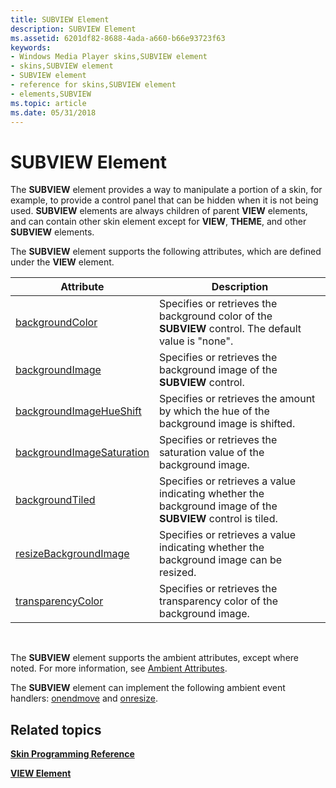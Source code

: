 ```yaml
---
title: SUBVIEW Element
description: SUBVIEW Element
ms.assetid: 6201df82-8688-4ada-a660-b66e93723f63
keywords:
- Windows Media Player skins,SUBVIEW element
- skins,SUBVIEW element
- SUBVIEW element
- reference for skins,SUBVIEW element
- elements,SUBVIEW
ms.topic: article
ms.date: 05/31/2018
---
```


# SUBVIEW Element

The **SUBVIEW** element provides a way to manipulate a portion of a skin, for example, to provide a control panel that can be hidden when it is not being used. **SUBVIEW** elements are always children of parent **VIEW** elements, and can contain other skin element except for **VIEW**, **THEME**, and other **SUBVIEW** elements.

The **SUBVIEW** element supports the following attributes, which are defined under the **VIEW** element.



| Attribute                                                       | Description                                                                                                 |
|-----------------------------------------------------------------|-------------------------------------------------------------------------------------------------------------|
| [backgroundColor](view-backgroundcolor.md)                     | Specifies or retrieves the background color of the **SUBVIEW** control. The default value is "none".        |
| [backgroundImage](view-backgroundimage.md)                     | Specifies or retrieves the background image of the **SUBVIEW** control.                                     |
| [backgroundImageHueShift](view-backgroundimagehueshift.md)     | Specifies or retrieves the amount by which the hue of the background image is shifted.                      |
| [backgroundImageSaturation](view-backgroundimagesaturation.md) | Specifies or retrieves the saturation value of the background image.                                        |
| [backgroundTiled](view-backgroundtiled.md)                     | Specifies or retrieves a value indicating whether the background image of the **SUBVIEW** control is tiled. |
| [resizeBackgroundImage](view-resizebackgroundimage.md)         | Specifies or retrieves a value indicating whether the background image can be resized.                      |
| [transparencyColor](view-transparencycolor.md)                 | Specifies or retrieves the transparency color of the background image.                                      |



 

The **SUBVIEW** element supports the ambient attributes, except where noted. For more information, see [Ambient Attributes](ambient-attributes.md).

The **SUBVIEW** element can implement the following ambient event handlers: [onendmove](onendmove.md) and [onresize](onresize.md).

## Related topics

<dl> <dt>

[**Skin Programming Reference**](skin-programming-reference.md)
</dt> <dt>

[**VIEW Element**](view-element.md)
</dt> </dl>

 

 




